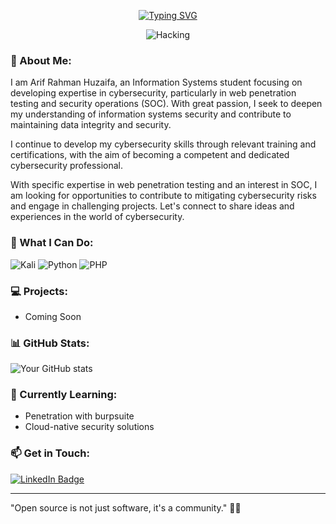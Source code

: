 



 <p align="CENTER">
   <a href="https://git.io/typing-svg"><img src="https://readme-typing-svg.herokuapp.com?font=Noto+Sans+Japanese&size=30&pause=1000&color=F7F7F7&width=445&lines=HI+THERE%2C+IM+NEICYY+%E3%82%A4%E4%BA%BA%E3%83%B3%E3%83%89" alt="Typing SVG" /></a>
</p>


<div align="center">
  <img src="https://i.giphy.com/media/v1.Y2lkPTc5MGI3NjExN3JmNzNxbzllYXhqenM5dmlkNDZkd3hjNzBpeGVsZGF5OTlvd3Z4ciZlcD12MV9pbnRlcm5hbF9naWZfYnlfaWQmY3Q9Zw/3oEjI7gBSMd2jtZOI8/giphy.gif" alt="Hacking">
</div>

### 🚀 About Me:
I am Arif Rahman Huzaifa, an Information Systems student focusing on developing expertise in cybersecurity, particularly in web penetration testing and security operations (SOC). With great passion, I seek to deepen my understanding of information systems security and contribute to maintaining data integrity and security.

I continue to develop my cybersecurity skills through relevant training and certifications, with the aim of becoming a competent and dedicated cybersecurity professional.

With specific expertise in web penetration testing and an interest in SOC, I am looking for opportunities to contribute to mitigating cybersecurity risks and engage in challenging projects. Let's connect to share ideas and experiences in the world of cybersecurity.

### 🔧 What I Can Do:
![Kali](https://img.shields.io/badge/Kali-268BEE?style=for-the-badge&logo=kalilinux&logoColor=white) ![Python](https://img.shields.io/badge/python-3670A0?style=for-the-badge&logo=python&logoColor=ffdd54) ![PHP](https://img.shields.io/badge/php-%23777BB4.svg?style=for-the-badge&logo=php&logoColor=white)
<!---
- **Operating Systems**: 
- **Cloud**: AWS, OpenShift, Kubernetes
- **Automation**: Ansible, Bash, Python
- **Containers**: Docker, Podman
- **DevOps Tools**: Jenkins, Git, CI/CD
- **Security**: SELinux, Firewalld, VPN
--->
### 💻 Projects:
- Coming Soon

### 📊 GitHub Stats:
![Your GitHub stats](https://github-readme-stats.vercel.app/api?username=kenz1us&show_icons=true&theme=radical)

### 🌱 Currently Learning:
- Penetration with burpsuite
- Cloud-native security solutions

### 📫 Get in Touch:
<a href="https://www.linkedin.com/in/arif-rahman-huzaifa-953754258" target="_blank">
  <img src="https://img.shields.io/badge/LinkedIn-0077B5?style=flat-square&logo=linkedin&logoColor=white" alt="LinkedIn Badge"/>
</a>




---

"Open source is not just software, it's a community." 👨‍💻
